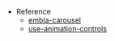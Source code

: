 - Reference
  - [embla-carousel](https://www.embla-carousel.com/)
  - [use-animation-controls](https://www.framer.com/docs/use-animation-controls/)

